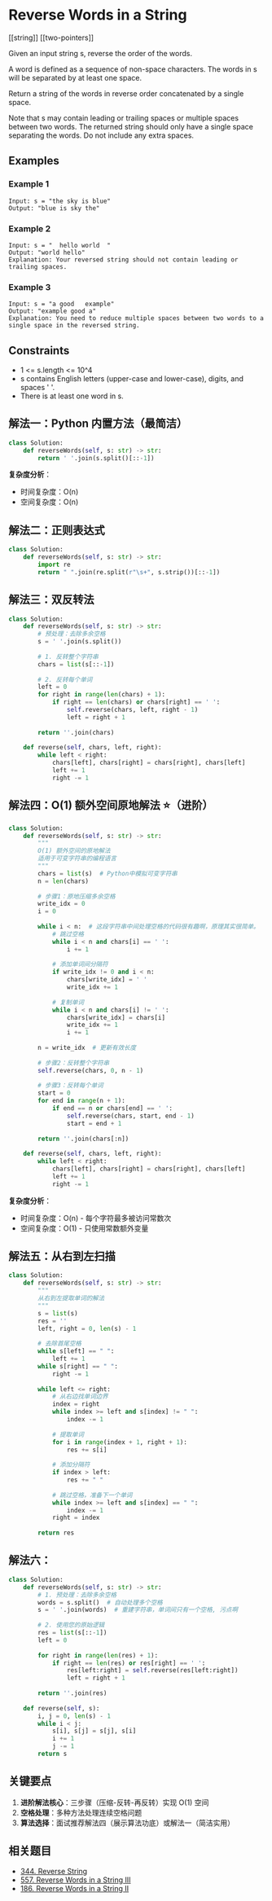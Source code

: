 # Reverse Words in a String

[[string]] [[two-pointers]]

Given an input string s, reverse the order of the words.

A word is defined as a sequence of non-space characters. The words in s will be separated by at least one space.

Return a string of the words in reverse order concatenated by a single space.

Note that s may contain leading or trailing spaces or multiple spaces between two words. The returned string should only have a single space separating the words. Do not include any extra spaces.

## Examples

### Example 1
```
Input: s = "the sky is blue"
Output: "blue is sky the"
```

### Example 2
```
Input: s = "  hello world  "
Output: "world hello"
Explanation: Your reversed string should not contain leading or trailing spaces.
```

### Example 3
```
Input: s = "a good   example"
Output: "example good a"
Explanation: You need to reduce multiple spaces between two words to a single space in the reversed string.
```

## Constraints
- 1 <= s.length <= 10^4
- s contains English letters (upper-case and lower-case), digits, and spaces ' '.
- There is at least one word in s.

## 解法一：Python 内置方法（最简洁）

```python
class Solution:
    def reverseWords(self, s: str) -> str:
        return ' '.join(s.split()[::-1])
```

**复杂度分析**：
- 时间复杂度：O(n)
- 空间复杂度：O(n)

## 解法二：正则表达式

```python
class Solution:
    def reverseWords(self, s: str) -> str:
        import re
        return " ".join(re.split(r"\s+", s.strip())[::-1])
```

## 解法三：双反转法

```python
class Solution:
    def reverseWords(self, s: str) -> str:
        # 预处理：去除多余空格
        s = ' '.join(s.split())
        
        # 1. 反转整个字符串
        chars = list(s[::-1])
        
        # 2. 反转每个单词
        left = 0
        for right in range(len(chars) + 1):
            if right == len(chars) or chars[right] == ' ':
                self.reverse(chars, left, right - 1)
                left = right + 1
        
        return ''.join(chars)
    
    def reverse(self, chars, left, right):
        while left < right:
            chars[left], chars[right] = chars[right], chars[left]
            left += 1
            right -= 1
```

## 解法四：O(1) 额外空间原地解法 ⭐（进阶）

```python
class Solution:
    def reverseWords(self, s: str) -> str:
        """
        O(1) 额外空间的原地解法
        适用于可变字符串的编程语言
        """
        chars = list(s)  # Python中模拟可变字符串
        n = len(chars)
        
        # 步骤1：原地压缩多余空格
        write_idx = 0
        i = 0
        
        while i < n:  # 这段字符串中间处理空格的代码很有趣啊，原理其实很简单。
            # 跳过空格
            while i < n and chars[i] == ' ':
                i += 1
            
            # 添加单词间分隔符
            if write_idx != 0 and i < n:
                chars[write_idx] = ' '
                write_idx += 1
            
            # 复制单词
            while i < n and chars[i] != ' ':
                chars[write_idx] = chars[i]
                write_idx += 1
                i += 1
        
        n = write_idx  # 更新有效长度
        
        # 步骤2：反转整个字符串
        self.reverse(chars, 0, n - 1)
        
        # 步骤3：反转每个单词
        start = 0
        for end in range(n + 1):
            if end == n or chars[end] == ' ':
                self.reverse(chars, start, end - 1)
                start = end + 1
        
        return ''.join(chars[:n])
    
    def reverse(self, chars, left, right):
        while left < right:
            chars[left], chars[right] = chars[right], chars[left]
            left += 1
            right -= 1
```

**复杂度分析**：
- 时间复杂度：O(n) - 每个字符最多被访问常数次
- 空间复杂度：O(1) - 只使用常数额外变量

## 解法五：从右到左扫描

```python
class Solution:
    def reverseWords(self, s: str) -> str:
        """
        从右到左提取单词的解法
        """
        s = list(s)
        res = ''
        left, right = 0, len(s) - 1
        
        # 去除首尾空格
        while s[left] == " ":
            left += 1
        while s[right] == " ":
            right -= 1
        
        while left <= right:
            # 从右边找单词边界
            index = right
            while index >= left and s[index] != " ":
                index -= 1
            
            # 提取单词
            for i in range(index + 1, right + 1):
                res += s[i]
            
            # 添加分隔符
            if index > left:
                res += " "
            
            # 跳过空格，准备下一个单词
            while index >= left and s[index] == " ":
                index -= 1
            right = index
            
        return res
```

## 解法六：

```python
class Solution:
    def reverseWords(self, s: str) -> str:
        # 1. 预处理：去除多余空格
        words = s.split()  # 自动处理多个空格
        s = ' '.join(words)  # 重建字符串，单词间只有一个空格, 污点啊
        
        # 2. 使用您的原始逻辑
        res = list(s[::-1])
        left = 0
        
        for right in range(len(res) + 1):
            if right == len(res) or res[right] == ' ':
                res[left:right] = self.reverse(res[left:right])
                left = right + 1
        
        return ''.join(res)
    
    def reverse(self, s):
        i, j = 0, len(s) - 1
        while i < j:
            s[i], s[j] = s[j], s[i]
            i += 1
            j -= 1
        return s
```

## 关键要点

1. **进阶解法核心**：三步骤（压缩-反转-再反转）实现 O(1) 空间
2. **空格处理**：多种方法处理连续空格问题
3. **算法选择**：面试推荐解法四（展示算法功底）或解法一（简洁实用）

## 相关题目
- [344. Reverse String](../344_reverse_string.md)
- [557. Reverse Words in a String III](../557_reverse_words_in_string_iii.md)
- [186. Reverse Words in a String II](../186_reverse_words_in_string_ii.md)
